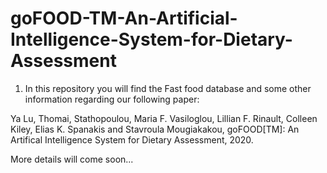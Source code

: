 # goFOOD-TM-An-Artificial-Intelligence-System-for-Dietary-Assessment

1. In this repository you will find the Fast food database and some other information regarding our following paper:

Ya Lu, Thomai, Stathopoulou, Maria F. Vasiloglou, Lillian F. Rinault, Colleen Kiley, Elias K. Spanakis and Stavroula Mougiakakou, goFOOD[TM]: An Artifical Intelligence System for Dietary Assessment, 2020.


More details will come soon...
